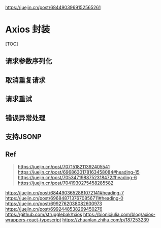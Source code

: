https://juejin.cn/post/6844903969152565261

# Axios 封装

[TOC]



## 请求参数序列化

## 取消重复请求

## 请求重试

## 错误异常处理

## 支持JSONP

## Ref

> https://juejin.cn/post/7071518211392405541
> https://juejin.cn/post/6968630178163458084#heading-15
> https://juejin.cn/post/7053471988752318472#heading-6
> https://juejin.cn/post/7041930275458285582

https://juejin.cn/post/6844903652881072141#heading-7
https://juejin.cn/post/6968487137670856711#heading-0
https://juejin.cn/post/6992762038082600973
https://juejin.cn/post/6992448538269450276
https://github.com/strugglebak/txios
https://bionicjulia.com/blog/axios-wrappers-react-typescript
https://zhuanlan.zhihu.com/p/187253239